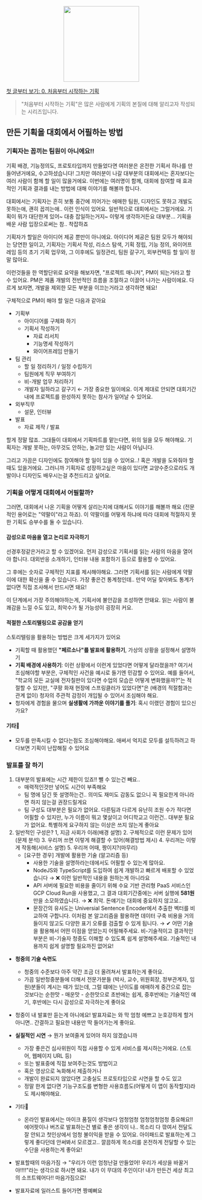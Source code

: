 <p align="center"><img src="https://i.imgur.com/wUFdbUb.png" width="200px"></p>

[첫 글부터 보기: 0. 처음부터 시작하는 기획](./)
> "처음부터 시작하는 기획"은  많은 사람에게 기획의 본질에 대해 알리고자 작성되는 시리즈입니다.

## 만든 기획을 대회에서 어필하는 방법
### 기획자는 꼽끼는 팀원이 아니에요!!
기획 배경, 기능정의도, 프로토타입까지 만들었다면 여러분은 온전한 기획서 하나를 만들어낸거에요, 수고하셨습니다! 그치만 여러분이 나갈 대부분의 대회에서는 혼자보다는 여러 사람이 함께 할 일이 많을거에요. 이번에는 여러명이 함께, 대회에 참여할 때 효과적인 기획과 결과를 내는 방법에 대해 이야기를 해볼까 합니다.

대회에서는 기획자는 흔히 보통 중간에 끼어가는 애매한 팀원, 디자인도 못하고 개발도 못하는애, 괜히 꼽끼는애.. 이런 인식이 있어요. 일반적으로 대회에서는 그럴거에요. 기획이 뭐가 대단한게 있어~ 대충 잡일하는거지~ 이렇게 생각하거든요 대부분... 기획을 배운 사람 입장으로써는 참.. 착잡하죠

기획자가 할일은 아이디어 제공 뿐만이 아니에요. 아이디어 제공은 팀원 모두가 해야되는 당연한 일이고, 기획자는 기획서 작성, 리소스 탐색, 기획 정립, 기능 정의, 와이어프레임 등의 초기 기획 업무와, 그 이후에도 일정관리, 팀원 갈구기, 외부컨택등 할 일이 정말 많아요.

이런것들을 한 역할단위로 요약을 해보자면, "프로젝트 매니저", PM이 되는거라고 할 수 있어요. PM은 제품 개발의 전반적인 흐름을 조절하고 이끌어 나가는 사람이에요. 다르게 보자면, 개발을 제외한 모든 부분을 이끄는거라고 생각하면 돼요!

구체적으로 PM이 해야 할 일은 다음과 같아요

-   기획부
    -   아이디어를 구체화 하기
    -   기획서 작성하기
        -   자료 리서치
        -   기능명세 작성하기
        -   와이어프레임 만들기
-   팀 관리
    -   할 일 정리하기 / 일정 수립하기
    -   팀원에게 직무 부여하기
    -   비-개발 업무 처리하기
    -   개발자 일하라고 갈구기 ← 가장 중요한 일이에요. 이게 제대로 안되면 대회기간 내에 프로젝트를 완성하지 못하는 참사가 일어날 수 있어요.
-   외부직무
    -   설문, 인터뷰
-   발표
    -   자료 제작 / 발표

할게 정말 많죠. 그대들이 대회에서 기획파트를 맡는다면, 위의 일을 모두 해야해요. 기획자는 개발 못하는, 아무것도 안하는, 놀고만 있는 사람이 아닙니다.

그리고 가끔은 디자인에도 참여해야 할 일이 있을 수 있어요..! 혹은 개발을 도와줘야 할 때도 있을거에요. 그러니까 기획자로 성장하고싶은 마음이 있다면 교양수준으로라도 개발이나 디자인도 배우시는걸 추천드리고 싶어요.

### 기획을 어떻게 대회에서 어필할까?
그러면, 대회에서 나온 기획을 어떻게 살리는지에 대해서도 이야기를 해볼까 해요 (전문적인 용어로는 "약팔이"라고 하죠). 이 약팔이를 어떻게 하냐에 따라 대회에 적절하지 못한 기획도 승부수를 둘 수 있습니다.
#### 감성으로 마음을 열고 논리로 자극하기 
선경후정같은거라고 할 수 있겠어요. 먼저 감성으로 기획서를 읽는 사람의 마음을 열어야 합니다. 대외반응 소개하기, 인터뷰 내용 포함하기 등으로 활용할 수 있어요.

그 후에는 숫자로 구체적인 지표를 제시해야해요. 그러면 기획서를 읽는 사람에게 약팔이에 대한 확신을 줄 수 있습니다. 가장 좋은건 통계청인데.. 만약 어딜 찾아봐도 통계가 없다면 직접 조사해서 만드시면 돼요!

이 단계에서 가장 주의해야하는게, 기획서에 불안감을 조성하면 안돼요. 읽는 사람이 불쾌감을 느낄 수도 있고, 최악수가 될 가능성이 굉장히 커요.
    
#### 적절한 스토리텔링으로 공감을 얻기
스토리텔링을 활용하는 방법은 크게 세가지가 있어요

- 기획할 때 활용했던 **"페르소나"를 발표에 활용하기**, 가상의 상황을 설정해서 설명하기
- **기획 배경에 사용하기**: 이런 상황에서 이런게 있었다면 어떻게 달라졌을까?
 여기서 조심해야할 부분은, 구체적인 사건을 예시로 들기엔 민감할 수 있어요. 예를 들어서, "학교의 모든 교실에 전자칠판이 있다면 수업의 모습은 어떻게 변화했을까?"는 적절할 수 있지만, "쿠팡 화재 현장에 스프링클러가 있었다면"은 (배경의 적절함과는 관계 없이) 청자의 주관적 감정이 개입될 수 있어서 조심해야 해요.
- 청자에게 경험을 물으며 **실생활에 가까운 이야기를 풀기**: 혹시 이랬던 경험이 있으신가요?

#### 기타🎸
- 모두를 만족시킬 수 없다는점도 조심해야해요. 애써서 억지로 모두를 설득하려고 하다보면 기획이 난잡해질 수 있어요

### 발표를 잘 하기
1. 대부분의 발표에는 시간 제한이 있죠!! 뺄 수 있는건 빼요..
    -   매력적인것만 넣어도 시간이 부족해요
    -   팀 명에 담긴 뜻 설명하는건.. 의미도 재미도 감동도 없으니 꼭 필요한게 아니라면 하지 않는걸 권장드릴게요
    -   팀 구성도 대부분은 필요가 없어요. 다른팀과 다르게 유난히 조원 수가 적다면 어필할 수 있지만, 누가 이름이 뭐고 몇살이고 어디학교고 이런건.. 대부분 필요가 없어요. 특별하게 요구하지 않는 이상은 쓰지 않는게 좋아요
2. 일반적인 구성은?
    1, 지금 사회가 이래(배경 설명)
    2. 구체적으로 이런 문제가 있어(문제 분석)
    3. 우리꺼 쓰면 이렇게 해결할 수 있어(해결방법 제시)
    4. 우리꺼는 이렇게 작동해(서비스 설명)
    5. 우리꺼 어때, 짱이지?(마무리)
   +  [요구한 경우] 개발에 활용한 기술 (알고리즘 등)
        -   사용한 기술을 설명하라는데에서도 어필할 수 있는게 많아요.
        -   NodeJS와 TypeScript를 도입하여 쉽게 개발하고 빠르게 배포할 수 있었습니다 → ❌ 이런 일반적인 내용을 원하는게 아니라요
        -   API 서버에 필요한 비용을 줄이기 위해 수요 기반 관리형 PaaS 서비스인 GCP Cloud Run을 사용했고, 그 결과 대회기간중에는 서버 실행에 **581원**만을 소모하였습니다. → ❌ 최악. 돈얘기는 대회에 중요하지 않고요..
        -   문장간의 유사도는 Universial Sentence Encoder에서 추출한 벡터를 비교하여 구합니다. 이처럼 본 알고리즘을 활용하면 데이터 구축 비용을 거의 들이지 않고도 다양한 표기 오류를 검출할 수 있게 됩니다. → ✔ 어떤 기술을 활용해서 어떤 이점을 얻었는지 어필해주세요.
        비-기술적이고 결과적인 부분은 비-기술자 청중도 이해할 수 있도록 쉽게 설명해주세요. 기술적인 내용까지 쉽게 설명할 필요까진 없어요!
        
-   **청중의 기술 숙련도**
    -   청중의 수준보다 아주 약간 조금 더 올려쳐서 발표하는게 좋아요.
    -   가끔 일반청중분들에 더해서 전문가분들 (박사, 교수, 위원회장, 정부관계자, 임원)분들이 계시는 때가 있는데, 그럴 떄에는 난이도를 애매하게 중간으로 잡는것보다는 순한맛 - 매운맛 - 순한맛으로 초반에는 쉽게, 중후반에는 기술적인 얘기, 후반에는 다시 감성으로 자극하는게 좋아요
-   청중이 내 발표만 듣는게 아니에요! 발표자료는 와 막 엄청 예쁘고 눈호강하게 할거 아니면.. 간결하고 필요한 내용만 딱 들어가는게 좋아요.
-   **실질적인 시연** → 뭔가 보여줄게 있어야 하지 않겠습니까
    -   가장 좋은건 심사위원이 직접 사용할 수 있게 서비스를 제시하는거에요. (스토어, 웹페이지 URL 등)
    -   또는 발표중에 직접 보여주는것도 방법이고
    -   혹은 영상으로 녹화해서 제출하거나
    -   개발이 완료되지 않았다면 고충실도 프로토타입으로 시연을 할 수도 있고
    -   정말 한게 없다면 기능구조도를 변형한 사용흐름도(어떻게 이 앱이 동작할지)라도 제시해야해요. 
- 기타🎸
	- 온라인 발표에서는 마이크 품질이 생각보다 엄청엄청 엄청엄청엄청 중요해요!! 에어팟이나 버즈로 발표하는건 별로 좋은 생각이 나.. 목소리 다 깎여서 전달도 잘 안되고 첫인상에서 엄청 불이익을 받을 수 있어요. 아이패드로 발표하는게 그렇게 좋다던데 안써봐서 모르겠고.. 깔끔하게 목소리를 온전하게 전달할 수 있는 수단을 사용하는게 좋아요!
    
-   발표할때의 마음가짐 → "우리가 이런 엄청난걸 만들었어! 우리가 세상을 바꿀거야!!!!"라는 생각으로 하시면 돼요. 내가 이 무대의 주인이다! 내가 만든건 세상 최고의 소프트웨어다!! 마음가짐으로!
    
-   발표자료에 일러스트 들어가면 짱예뻐요
<!--stackedit_data:
eyJoaXN0b3J5IjpbMTc2MTk4NzQ1NSwtMTI0ODM1ODQ5NF19
-->